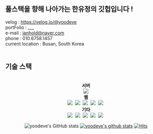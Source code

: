 ## 풀스택을 향해 나아가는 한유정의 깃헙입니다 !
velog : https://velog.io/@yoodeve<br />
portFolio : ___ <br />
e-mail : janhold@naver.com<br />
phone : 010.6758.1457<br />
current location : Busan, South Korea<br />
<br />
## 기술 스택
<div align='center'><br />
  <b>서버</b><br />
  <img src="https://img.shields.io/badge/Java-007396?style=flat&logo=OpenJDK&logoColor=white"/><br />
  <b>웹</b><br />
  <img src="https://img.shields.io/badge/JavaScript-F7DF1E?style=for-the-badge&logo=JavaScript&logoColor=white">&nbsp;
  <img src="https://img.shields.io/badge/CSS3-1572B6?style=for-the-badge&logo=CSS3&logoColor=white">&nbsp;
  <img src="https://img.shields.io/badge/HTML5-E34F26?style=for-the-badge&logo=HTML5&logoColor=white">&nbsp;
  <img src="https://img.shields.io/badge/React-61DAFB?style=for-the-badge&logo=React&logoColor=white">&nbsp;
  <img src="https://img.shields.io/badge/Redux-764ABC?style=for-the-badge&logo=Redux&logoColor=white">&nbsp;
<br/ >
  <b>기타</b><br />
  <img src="https://img.shields.io/badge/Amazon AWS-232F3E?style=for-the-badge&logo=Amazon AWS&logoColor=white">&nbsp;
  <img src="https://img.shields.io/badge/AWS Amplify-FF9900?style=for-the-badge&logo=AWS Amplify&logoColor=white">&nbsp;
  <img src="https://img.shields.io/badge/ASANA-273347?style=for-the-badge&logo=ASANA&logoColor=white">&nbsp;
  <img src="https://img.shields.io/badge/GitHub-181717?style=for-the-badge&logo=GitHub&logoColor=white">&nbsp;
  <img src="https://img.shields.io/badge/GitHub-181717?style=for-the-badge&logo=GitHub&logoColor=white">&nbsp;
  <br />
  
![yoodeve's GitHub stats](https://github-readme-stats.vercel.app/api?username=yoodeve&theme=dark&show_icons=true)
[![yoodeve's github stats](https://github-readme-stats.vercel.app/api/top-langs/?username=yoodeve&show_icons=true&hide_border=true&title_color=004386&icon_color=004386&layout=compact)](https://github.com/yoodeve)
[![Hits](https://hits.seeyoufarm.com/api/count/incr/badge.svg?url=https%3A%2F%2Fgithub.com%2Fyoodeve%2Fyoodeve&count_bg=%23D49393&title_bg=%23555555&icon=&icon_color=%23E7E7E7&title=hits&edge_flat=true)](https://hits.seeyoufarm.com)
</div>



